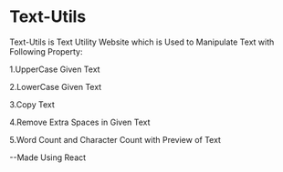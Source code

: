# Text-Utils

Text-Utils is Text Utility Website which is Used to Manipulate Text with Following Property:

1.UpperCase Given Text

2.LowerCase Given Text

3.Copy Text

4.Remove Extra Spaces in Given Text

5.Word Count and Character Count with Preview of Text


--Made Using React
